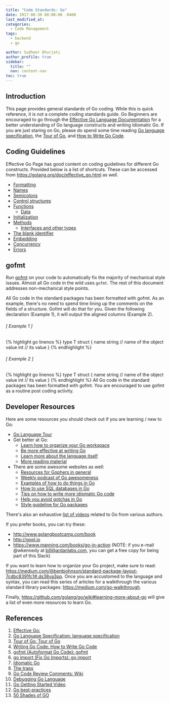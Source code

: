 ```yaml
---
title: "Code Standards: Go"
date: 2017-06-30 00:00:00 -0400
last_modified_at: 
categories:
  - Code Management
tags: 
  - backend
  - go

author: Sudheer Dhurjati
author_profile: true
sidebar:
  title: ""
  nav: content-nav
toc: true
---
```


## Introduction
This page provides general standards of Go coding.  While this is quick reference, it is not a complete coding standards guide.  Go Beginners are encouraged to go through the <a href="https://golang.org/doc/effective_go.html" target="_blank">Effective Go Language Documentation</a> for a better understanding of Go language constructs and writing Idiomatic Go.  If you are just staring on Go, please do spend some time reading <a href="https://golang.org/ref/spec" target="_blank">Go language specification</a>, the <a href="https://tour.golang.org/" target="_blank">Tour of Go</a>, and <a href="https://golang.org/doc/code.html" target="_blank">How to Write Go Code</a>.

## Coding Guidelines
Effective Go Page has good content on coding guidelines for different Go constructs. Provided below is a list of shortcuts.  These can be accessed from https://golang.org/doc/effective_go.html as well. 

- <a href="https://golang.org/doc/effective_go.html#formatting" target="_blank">Formatting</a>
- <a href="https://golang.org/doc/effective_go.html#names" target="_blank">Names</a>
- <a href="https://golang.org/doc/effective_go.html#semicolons" target="_blank">Semicolons</a>
- <a href="https://golang.org/doc/effective_go.html#control-structures" target="_blank">Control structures</a>
- <a href="https://golang.org/doc/effective_go.html#functions" target="_blank">Functions</a>
  - <a href="https://golang.org/doc/effective_go.html#data" target="_blank">Data</a>
- <a href="https://golang.org/doc/effective_go.html#initialization" target="_blank">Initialization</a>
- <a href="https://golang.org/doc/effective_go.html#methods" target="_blank">Methods</a>
  - <a href="https://golang.org/doc/effective_go.html#interfaces_and_types" target="_blank">Interfaces and other types</a>
- <a href="https://golang.org/doc/effective_go.html#blank" target="_blank">The blank identifier</a>
- <a href="https://golang.org/doc/effective_go.html#embedding" target="_blank">Embedding</a>
- <a href="https://golang.org/doc/effective_go.html#concurrency" target="_blank">Concurrency</a>
- <a href="https://golang.org/doc/effective_go.html#errors" target="_blank">Errors</a>

## gofmt  
Run <a href="https://golang.org/cmd/gofmt/" target="_blank">gofmt</a> on your code to automatically fix the majority of mechanical style issues. Almost all Go code in the wild uses `gofmt`. The rest of this document addresses non-mechanical style points.  

All Go code in the standard packages has been formatted with gofmt.  As an example, there's no need to spend time lining up the comments on the fields of a structure. Gofmt will do that for you. Given the following declaration (Example 1), it will output the aligned columns (Example 2). 

###### [ Example 1 ]
{% highlight go linenos %}
type T struct {
    name string               // name of the object
    value int                                  // its value
}
{% endhighlight %}

###### [ Example 2 ]
{% highlight go linenos %}
type T struct {
    name    string    // name of the object
    value   int       // its value
}
{% endhighlight %}
All Go code in the standard packages has been formatted with gofmt.  You are encouraged to use gofmt as a routine post coding activity.

## Developer Resources
Here are some resources you should check out if you are learning / new to Go:
- <a href="http://tour.golang.org" target="_blank">Go Language Tour</a>
- Get better at Go:
  - <a href="https://golang.org/doc/code.html" target="_blank">Learn how to organize your Go workspace</a>
  - <a href="https://golang.org/doc/effective_go.html" target="_blank">Be more effective at writing Go</a>
  - <a href="https://golang.org/ref/spec" target="_blank">Learn more about the language itself</a>
  - <a href="https://golang.org/doc/#articles" target="_blank">More reading material</a>
- There are some awesome websites as well:
  - <a href="https://blog.gopheracademy.com" target="_blank">Resources for Gophers in general</a>
  - <a href="http://gotime.fm" target="_blank">Weekly podcast of Go awesomeness</a>
  - <a href="https://gobyexample.com" target="_blank">Examples of how to do things in Go</a>
  - <a href="http://go-database-sql.org" target="_blank">How to use SQL databases in Go</a>
  - <a href="https://dmitri.shuralyov.com/idiomatic-go" target="_blank">Tips on how to write more idiomatic Go code</a>
  - <a href="https://divan.github.io/posts/avoid_gotchas" target="_blank">Help you avoid gotchas in Go</a>
  - <a href="https://rakyll.org/style-packages/" target="_blank">Style guideline for Go packages</a>

There's also an exhaustive <a href="http://gophervids.appspot.com" target="_blank">list of videos</a> related to Go from various authors.

If you prefer books, you can try these:
- <a href="http://www.golangbootcamp.com/book" target="_blank">http://www.golangbootcamp.com/book</a>
- <a href="http://gopl.io" target="_blank">http://gopl.io</a>
- <a href="https://www.manning.com/books/go-in-action" target="_blank">https://www.manning.com/books/go-in-action</a>  (NOTE: if you e-mail @wkennedy at bill@ardanlabs.com,  you can get a free copy for being part of this Slack)

If you want to learn how to organize your Go project, make sure to read: <a href="https://medium.com/@benbjohnson/standard-package-layout-7cdbc8391fc1#.ds38va3pp" target="_blank">https://medium.com/@benbjohnson/standard-package-layout-7cdbc8391fc1#.ds38va3pp</a>.  Once you are accustomed to the language and syntax, you can read this series of articles for a walkthrough the various standard library packages: <a href="https://medium.com/go-walkthrough" target="_blank">https://medium.com/go-walkthrough</a>.

Finally, <a href="https://github.com/golang/go/wiki#learning-more-about-go" target="_blank">https://github.com/golang/go/wiki#learning-more-about-go</a>  will give a list of even more resources to learn Go.

## References
1. <a href="https://golang.org/doc/effective_go.htm" target="_blank">Effective Go: 
2. <a href="" target="_blank">Go Language Specification: language specification</a>
3. <a href="" target="_blank">Tour of Go: Tour of Go</a>
4. <a href="" target="_blank">Writing Go Code: How to Write Go Code</a>
5. <a href="" target="_blank">gofmt (Autoformat Go Code): gofmt</a>
6. <a href="" target="_blank">go import (Fix Go Imports): go import</a>
7. <a href="https://dmitri.shuralyov.com/idiomatic-go" target="_blank">Idiomatic Go</a>
8. <a href="https://divan.github.io/posts/avoid_gotchas" target="_blank">The traps</a>
9. <a href="https://github.com/golang/go/wiki/CodeReviewComments" target="_blank">Go Code Review Comments: Wiki</a>
10. <a href="https://fresh-air.aerobatic.io/post/debug-golang" target="_blank">Debugging Go Language</a>
11. <a href="https://spo-teamsite.ge.com/portals/hub/_layouts/15/PointPublishing.aspx?app=video&p=p&chid=b3596c6f-0fb1-45d3-addc-e571a30dc3e9&vid=cd50440c-4a80-4de8-afbb-265f9b9e5e22" target="_blank">Go Getting Started Video</a>
12. <a href="https://peter.bourgon.org/go-best-practices-2016" target="_blank">Go best-practices</a>
13. <a href="http://devs.cloudimmunity.com/gotchas-and-common-mistakes-in-go-golang/index.html#opening_braces" target="_blank">50 Shades of GO</a>